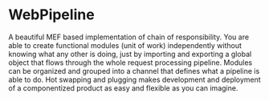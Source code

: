 # WebPipeline
A beautiful MEF based implementation of chain of responsibility. You are able to create functional modules (unit of work) independently without knowing what any other is doing, just by importing and exporting a global object that flows through the whole request processing pipeline. Modules can be organized and grouped into a channel that defines what a pipeline is able to do. Hot swapping and plugging makes development and deployment of a componentized product as easy and flexible as you can imagine.
